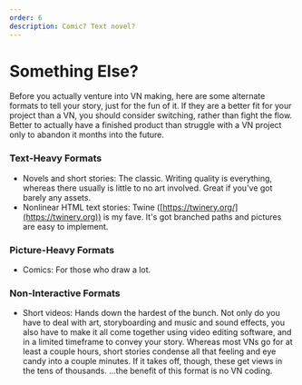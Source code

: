 ```yaml
---
order: 6
description: Comic? Text novel?
---
```


# Something Else?

Before you actually venture into VN making, here are some alternate formats to tell your story, just for the fun of it. If they are a better fit for your project than a VN, you should consider switching, rather than fight the flow. Better to actually have a finished product than struggle with a VN project only to abandon it months into the future.

### Text-Heavy Formats

* Novels and short stories: The classic. Writing quality is everything, whereas there usually is little to no art involved. Great if you've got barely any assets.
* Nonlinear HTML text stories: Twine ([https://twinery.org/](https://twinery.org)) is my fave. It's got branched paths and pictures are easy to implement.

### Picture-Heavy Formats

* Comics: For those who draw a lot.

### Non-Interactive Formats

* Short videos: Hands down the hardest of the bunch. Not only do you have to deal with art, storyboarding and music and sound effects, you also have to make it all come together using video editing software, and in a limited timeframe to convey your story. Whereas most VNs go for at least a couple hours, short stories condense all that feeling and eye candy into a couple minutes. If it takes off, though, these get views in the tens of thousands. ...the benefit of this format is no VN coding.
